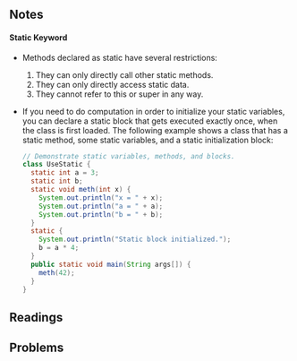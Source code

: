 ## Notes

#### Static Keyword

* Methods declared as static have several restrictions:
    1. They can only directly call other static methods.
    2. They can only directly access static data.
    3. They cannot refer to this or super in any way.

* If you need to do computation in order to initialize your static variables, you can declare a static block that gets executed exactly once, when the class is first loaded. The following example shows a class that has a static method, some static variables, and a static initialization block:
  ```java
  // Demonstrate static variables, methods, and blocks.
  class UseStatic {
    static int a = 3;
    static int b;
    static void meth(int x) {
      System.out.println("x = " + x);
      System.out.println("a = " + a);
      System.out.println("b = " + b);
    }
    static {
      System.out.println("Static block initialized.");
      b = a * 4;
    }
    public static void main(String args[]) {
      meth(42);
    }
  }
  ```

## Readings


## Problems
